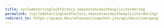 ```yaml
---
title: cycledetectinglockfactory.newinstancewithexplicitordering
permalink: /cycledetectinglockfactory.newinstancewithexplicitordering/
redirect_to: https://guava.dev/releases/snapshot-jre/api/docs/com/google/common/util/concurrent/CycleDetectingLockFactory.html#newInstanceWithExplicitOrdering-java.lang.Class-com.google.common.util.concurrent.CycleDetectingLockFactory.Policy-
---
```

